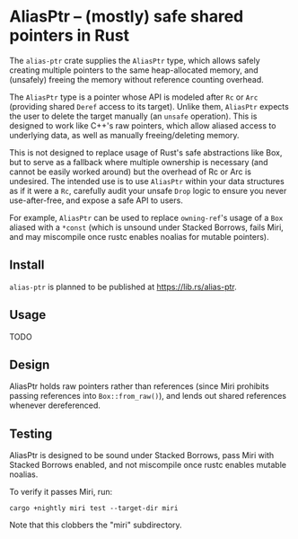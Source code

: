 # AliasPtr – (mostly) safe shared pointers in Rust

The `alias-ptr` crate supplies the `AliasPtr` type, which allows safely creating multiple pointers to the same heap-allocated memory, and (unsafely) freeing the memory without reference counting overhead.

The `AliasPtr` type is a pointer whose API is modeled after `Rc` or `Arc` (providing shared `Deref` access to its target). Unlike them, `AliasPtr` expects the user to delete the target manually (an `unsafe` operation). This is designed to work like C++'s raw pointers, which allow aliased access to underlying data, as well as manually freeing/deleting memory.

This is not designed to replace usage of Rust's safe abstractions like Box, but to serve as a fallback where multiple ownership is necessary (and cannot be easily worked around) but the overhead of Rc or Arc is undesired. The intended use is to use `AliasPtr` within your data structures as if it were a `Rc`, carefully audit your unsafe `Drop` logic to ensure you never use-after-free, and expose a safe API to users.

For example, `AliasPtr` can be used to replace `owning-ref`'s usage of a `Box` aliased with a `*const` (which is unsound under Stacked Borrows, fails Miri, and may miscompile once rustc enables noalias for mutable pointers).

## Install

`alias-ptr` is planned to be published at https://lib.rs/alias-ptr.

## Usage

TODO

## Design

AliasPtr holds raw pointers rather than references (since Miri prohibits passing references into `Box::from_raw()`), and lends out shared references whenever dereferenced.

## Testing

AliasPtr is designed to be sound under Stacked Borrows, pass Miri with Stacked Borrows enabled, and not miscompile once rustc enables mutable noalias.

To verify it passes Miri, run:

```
cargo +nightly miri test --target-dir miri
```

Note that this clobbers the "miri" subdirectory.
